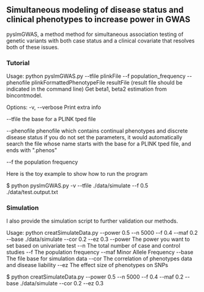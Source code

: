 ## Simultaneous modeling of disease status and clinical phenotypes to increase power in GWAS

pyslmGWAS, a method method for simultaneous association testing of genetic variants with both case status and a clinical covariate that resolves both of these issues.

### Tutorial

  Usage: python pyslmGWAS.py --tfile plinkFile --f population_frequency --phenofile plinkFormattedPhenotypeFile resultFile (result file should be indicated in the command line)
  Get beta1, beta2 estimation from bincontmodel. 
  
  Options:
  -v, --verbose <string>    Print extra info
  
  --tfile       <string>    the base for a PLINK tped file
  
  --phenofile   <string>    phenofile which contains continual phenotypes and discrete disease status
                            if you do not set the parameters, it would automatically search the file 
                            whose name starts with the base for a PLINK tped file, and ends with ".phenos"
                            
  --f           <int>       the population frequency
  
  Here is the toy example to show how to run the program
  
  $ python pyslmGWAS.py -v --tfile ./data/simulate --f 0.5 ./data/test.output.txt
  
  
### Simulation

  I also provide the simulation script to further validation our methods. 
  
  Usage: python creatSimulateData.py --power 0.5 --n 5000 --f 0.4 --maf 0.2 --base ./data/simulate --cor 0.2 --ez 0.3
  --power  <float>    The power you want to set based on univariate test
  --n      <int>      The total number of case and control studies
  --f      <float>    The population frequency
  --maf    <float>    Minor Allele Frequency
  --base   <string>   The file base for simulation data
  --cor    <float>    The correlation of phenotypes data and disease liability
  --ez     <float>    The effect size of phenotypes on SNPs
  
  $ python creatSimulateData.py --power 0.5 --n 5000 --f 0.4 --maf 0.2 --base ./data/simulate --cor 0.2 --ez 0.3
  